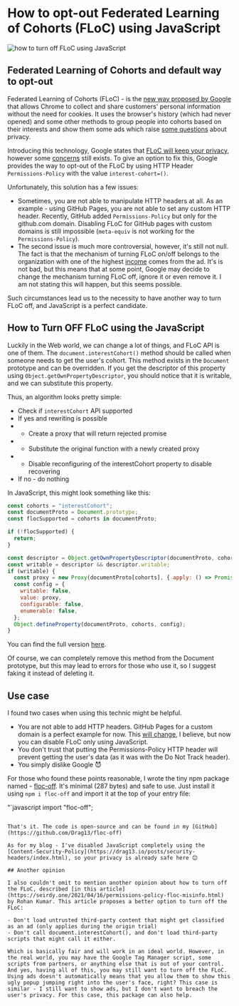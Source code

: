 # How to opt-out Federated Learning of Cohorts (FLoC) using JavaScript

![how to turn off FLoC using JavaScript](~/img/kdpv/how-to-optout-floc.png)

## Federated Learning of Cohorts and default way to opt-out

Federated Learning of Cohorts (FLoC) - is the [new way proposed by Google](https://github.com/WICG/floc) that allows Chrome to collect and share customers' personal information without the need for cookies. It uses the browser's history (which had never opened) and some other methods to group people into cohorts based on their interests and show them some ads which raise [some questions](https://www.eff.org/ru/deeplinks/2021/03/googles-floc-terrible-idea) about privacy.

Introducing this technology, Google states that [FLoC will keep your privacy](https://github.com/WICG/floc#privacy-and-security-considerations), however some [concerns](https://brave.com/why-brave-disables-floc/) still exists. To give an option to fix this, Google provides the way to opt-out of the FLoC by using HTTP Header `Permissions-Policy` with the value `interest-cohort=()`.

Unfortunately, this solution has a few issues:

- Sometimes, you are not able to manipulate HTTP headers at all. As an example - using GitHub Pages, you are not able to set any custom HTTP header. Recently, GitHub added `Permissions-Policy` but only for the github.com domain. Disabling FLoC for GitHub pages with custom domains is still impossible (`meta-equiv` is not working for the `Permissions-Policy`).
- The second issue is much more controversial, however, it's still not null. The fact is that the mechanism of turning FLoC on/off belongs to the organization with one of the highest [income](https://abc.xyz/investor/static/pdf/2019Q4_alphabet_earnings_release.pdf?cache=79552b8) comes from the ad. It's is not bad, but this means that at some point, Google may decide to change the mechanism turning FLoC off, ignore it or even remove it. I am not stating this will happen, but this seems possible.

Such circumstances lead us to the necessity to have another way to turn FLoC off, and JavaScript is a perfect candidate.

## How to Turn OFF FLoC using the JavaScript

Luckily in the Web world, we can change a lot of things, and FLoC API is one of them. The `document.interestCohort()` method should be called when someone needs to get the user's cohort. This method exists in the `Document` prototype and can be overridden. If you get the descriptor of this property using `Object.getOwnPropertyDescriptor`, you should notice that it is writable, and we can substitute this property.

Thus, an algorithm looks pretty simple:

- Check if `interestCohort` API supported
- If yes and rewriting is possible
- - Create a proxy that will return rejected promise
- - Substitute the original function with a newly created proxy
- - Disable reconfiguring of the interestCohort property to disable recovering
- If no - do nothing

In JavaScript, this might look something like this:

```js
const cohorts = "interestCohort";
const documentProto = Document.prototype;
const flocSupported = cohorts in documentProto;

if (!flocSupported) {
  return;
}

const descriptor = Object.getOwnPropertyDescriptor(documentProto, cohorts);
const writable = descriptor && descriptor.writable;
if (writable) {
  const proxy = new Proxy(documentProto[cohorts], { apply: () => Promise.reject() });
  const config = {
    writable: false,
    value: proxy,
    configurable: false,
    enumerable: false,
  };
  Object.defineProperty(documentProto, cohorts, config);
}
```

You can find the full version [here](https://github.com/Drag13/floc-off/blob/master/src/index.js).

Of course, we can completely remove this method from the Document prototype, but this may lead to errors for those who use it, so I suggest faking it instead of deleting it.

## Use case

I found two cases when using this technic might be helpful.

- You are not able to add HTTP headers. GitHub Pages for a custom domain is a perfect example for now. This [will change](https://twitter.com/drag137/status/1387425202125033476), I believe, but now you can disable FLoC only using JavaScript.
- You don't trust that putting the Permissions-Policy HTTP header will prevent getting the user's data (as it was with the Do Not Track header).
- You simply dislike Google 😈

For those who found these points reasonable, I wrote the tiny npm package named - [floc-off](https://www.npmjs.com/package/floc-off). It's minimal (287 bytes) and safe to use.
Just install it using `npm i floc-off` and import it at the top of your entry file:

"`javascript
import "floc-off";
```

That's it. The code is open-source and can be found in my [GitHub](https://github.com/Drag13/floc-off)

As for my blog - I've disabled JavaScript completely using the [Content-Security-Policy](https://drag13.io/posts/security-headers/index.html), so your privacy is already safe here 😊

## Another opinion

I also couldn't omit to mention another opinion about how to turn off the FLoC, described [in this article](https://seirdy.one/2021/04/16/permissions-policy-floc-misinfo.html) by Rohan Kumar. This article proposes a better option to turn off the FLoC:

- Don't load untrusted third-party content that might get classified as an ad (only applies during the origin trial)
- Don't call document.interestCohort(), and don't load third-party scripts that might call it either.

Which is basically fair and will work in an ideal world. However, in the real world, you may have the Google Tag Manager script, some scripts from partners, or anything else that is out of your control. And yes, having all of this, you may still want to turn off the FLoC. Using ads doesn't automatically means that you allow them to show this ugly popup jumping right into the user's face, right? This case is similar - I still want to show ads, but I don't want to breach the user's privacy. For this case, this package can also help.
